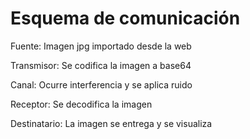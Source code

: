 # Esquema de comunicación

Fuente: Imagen jpg importado desde la web

Transmisor: Se codifica la imagen a base64

Canal: Ocurre interferencia y se aplica ruido

Receptor: Se decodifica la imagen

Destinatario: La imagen se entrega y se visualiza
